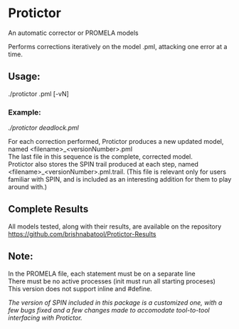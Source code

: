# Protictor
An automatic corrector or PROMELA models

Performs corrections iteratively on the model <filename>.pml, attacking one error at a time.

## Usage: 
./protictor <filename>.pml [-vN]

### Example:  
_./protictor deadlock.pml_
  
For each correction performed, Protictor produces a new updated model, named \<filename\>\_\<versionNumber\>.pml  
The last file in this sequence is the complete, corrected model.  
Protictor also stores the SPIN trail produced at each step, named \<filename\>\_\<versionNumber\>.pml.trail. (This file is relevant only for users familiar with SPIN, and is included as an interesting addition for them to play around with.)  


## Complete Results
All models tested, along with their results, are available on the repository https://github.com/brishnabatool/Protictor-Results

## Note:  
In the PROMELA file, each statement must be on a separate line  
There must be no active processes (init must run all starting proceses)  
This version does not support inline and #define.  
  
  
_The version of SPIN included in this package is a customized one, with a few bugs fixed and a few changes made to accomodate tool-to-tool interfacing with Protictor._

